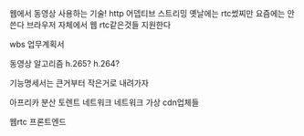 웹에서 동영상 사용하는 기술!
http 어뎁티브 스트리밍
옛날에는 rtc썼찌만 요즘에는 안쓴다
브라우저 자체에서 웹 rtc같은것들 지원한다


wbs
업무계획서


동영상 알고리즘
h.265?
h.264?


기능명세서는
큰거부터 작은거로 내려가자

아프리카
분산 토렌트 네트워크
네트워크 가상
cdn업체들


웹rtc
프론트엔드


